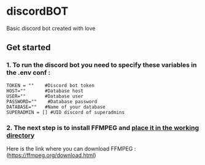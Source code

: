 # discordBOT
Basic discord bot created with love



## Get started

### 1. To run the discord bot you need to specify these variables in the .env conf :

```
TOKEN = ""    #Discord bot token
HOST=""       #Database host
USER=""       #Database user
PASSWORD=""    #Database password
DATABASE=""   #Name of your database
SUPERADMIN = [] #UID discord of superadmins
```

### 2. The next step is to install FFMPEG and <u> place it in the working directory </u>

Here is the link where you can download FFMPEG  : (https://ffmpeg.org/download.html)
